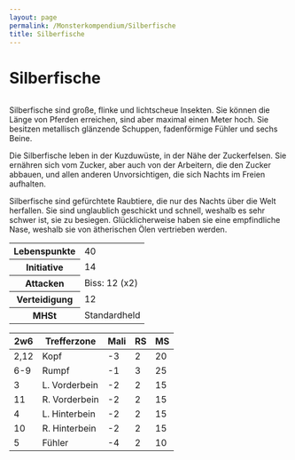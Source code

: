 ```yaml
---
layout: page
permalink: /Monsterkompendium/Silberfische
title: Silberfische
---
```


# Silberfische

<img alt="" src="{{ site.baseurl }}/assets/images/monster/tn2/silberfisch.jpg"/>

Silberfische sind große, flinke und lichtscheue Insekten. Sie können die Länge von Pferden erreichen, sind aber maximal einen Meter hoch. Sie besitzen metallisch glänzende Schuppen, fadenförmige Fühler und sechs Beine.

Die Silberfische leben in der Kuzduwüste, in der Nähe der Zuckerfelsen. Sie ernähren sich vom Zucker, aber auch von der Arbeitern, die den Zucker abbauen, und allen anderen Unvorsichtigen, die sich Nachts im Freien aufhalten.

Silberfische sind gefürchtete Raubtiere, die nur des Nachts über die Welt herfallen. Sie sind unglaublich geschickt und schnell, weshalb es sehr schwer ist, sie zu besiegen. Glücklicherweise haben sie eine empfindliche Nase, weshalb sie von ätherischen Ölen vertrieben werden.

<table  >
<tbody>
<tr><th>Lebenspunkte</th><td>40</td></tr>
<tr><th>Initiative</th><td>14</td></tr>
<tr><th>Attacken</th><td>Biss: 12 (x2)</td></tr>
<tr><th>Verteidigung</th><td>12</td></tr>
<tr><th>MHSt</th><td>Standardheld</td></tr>
</tbody>
</table>
<table  >
<thead>
<tr><th>2w6</th><th>Trefferzone</th><th>Mali</th><th>RS</th><th>MS</th></tr>
</thead>
<tbody>
<tr><td>2,12</td><td>Kopf</td><td>-3</td><td>2</td><td>20</td></tr>
<tr><td>6-9</td><td>Rumpf</td><td>-1</td><td>3</td><td>25</td></tr>
<tr><td>3</td><td>L. Vorderbein</td><td>-2</td><td>2</td><td>15</td></tr>
<tr><td>11</td><td>R. Vorderbein</td><td>-2</td><td>2</td><td>15</td></tr>
<tr><td>4</td><td>L. Hinterbein</td><td>-2</td><td>2</td><td>15</td></tr>
<tr><td>10</td><td>R. Hinterbein</td><td>-2</td><td>2</td><td>15</td></tr>
<tr><td>5</td><td>Fühler</td><td>-4</td><td>2</td><td>10</td></tr>
</tbody>
</table>
